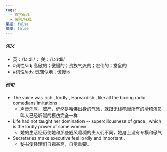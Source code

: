 ```yaml
---
tags:
  - 首字母/L
  - 级别/托福
掌握: false
模糊: false
---
```

##### 词义
- 英：/ˈlɔːdli/； 美：/ˈlɔːrdli/
- #词性/adj  高傲的；傲慢的；贵族气派的；宏伟的；堂皇的
- #词性/adv  贵族似地；傲慢地
##### 例句
- The voice was rich , lordly , Harvardish , like all the boring radio comedians'imitations .
	- 声音浑厚、威严，俨然是哈佛出身的气派，就跟无线电里所有的滑稽演员叫人已经听腻的模仿完全一样
- Life had not taught her domination -- superciliousness of grace , which is the lordly power of some women .
	- 她的生活经历使她和那些威风凛凛的夫人们不同，她身上没有专横和傲气
- Secretaries make executive feel lordly and important .
	- 秘书使经理们自视甚高，自觉重要。
